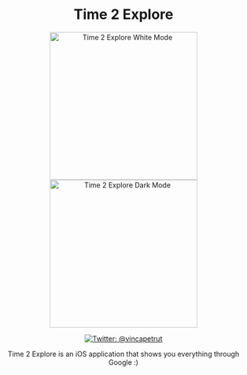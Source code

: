 <h1 align="center">Time 2 Explore</h1>

<p align="center">
    <img src="https://i.im.ge/2022/06/24/ul8v10.png" alt="Time 2 Explore White Mode" width="300" /></a>
    <img src="https://i.im.ge/2022/06/24/ul8nZc.png" alt="Time 2 Explore Dark Mode" width="300" /></a>
</p>

<p align="center">
    <a href="https://twitter.com/vincapetrut">
        <img src="https://img.shields.io/badge/Contact-@vincapetrut-brightgreen" alt="Twitter: @vincapetrut" />
    </a>
</p>

<p align="center">Time 2 Explore is an iOS application that shows you everything through Google :)</p>